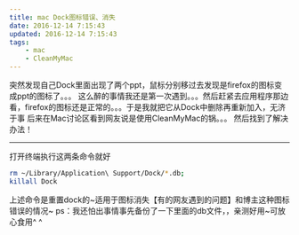```yaml
---
title: mac Dock图标错误、消失
date: 2016-12-14 7:15:43
updated: 2016-12-14 7:15:43
tags:
    - mac
    - CleanMyMac
---
```

突然发现自己Dock里面出现了两个ppt，鼠标分别移过去发现是firefox的图标变成ppt的图标了。。。
这么醉的事情我还是第一次遇到。。。然后赶紧去应用程序那边看，firefox的图标还是正常的。。。于是我就把它从Dock中删除再重新加入，无济于事
后来在Mac讨论区看到网友说是使用CleanMyMac的锅。。。
然后找到了解决办法！
**********
打开终端执行这两条命令就好
```bash
rm ~/Library/Application\ Support/Dock/*.db;
killall Dock
```
上述命令是重置dock的~适用于图标消失【有的网友遇到的问题】和博主这种图标错误的情况~
ps：我还怕出事情事先备份了一下里面的db文件，，亲测好用~可放心食用^ ^
